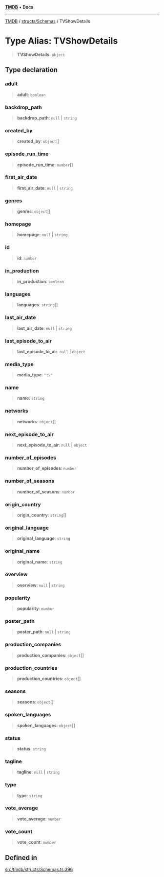 [**TMDB**](../../../README.md) • **Docs**

***

[TMDB](../../../README.md) / [structs/Schemas](../README.md) / TVShowDetails

# Type Alias: TVShowDetails

> **TVShowDetails**: `object`

## Type declaration

### adult

> **adult**: `boolean`

### backdrop\_path

> **backdrop\_path**: `null` \| `string`

### created\_by

> **created\_by**: `object`[]

### episode\_run\_time

> **episode\_run\_time**: `number`[]

### first\_air\_date

> **first\_air\_date**: `null` \| `string`

### genres

> **genres**: `object`[]

### homepage

> **homepage**: `null` \| `string`

### id

> **id**: `number`

### in\_production

> **in\_production**: `boolean`

### languages

> **languages**: `string`[]

### last\_air\_date

> **last\_air\_date**: `null` \| `string`

### last\_episode\_to\_air

> **last\_episode\_to\_air**: `null` \| `object`

### media\_type

> **media\_type**: `"tv"`

### name

> **name**: `string`

### networks

> **networks**: `object`[]

### next\_episode\_to\_air

> **next\_episode\_to\_air**: `null` \| `object`

### number\_of\_episodes

> **number\_of\_episodes**: `number`

### number\_of\_seasons

> **number\_of\_seasons**: `number`

### origin\_country

> **origin\_country**: `string`[]

### original\_language

> **original\_language**: `string`

### original\_name

> **original\_name**: `string`

### overview

> **overview**: `null` \| `string`

### popularity

> **popularity**: `number`

### poster\_path

> **poster\_path**: `null` \| `string`

### production\_companies

> **production\_companies**: `object`[]

### production\_countries

> **production\_countries**: `object`[]

### seasons

> **seasons**: `object`[]

### spoken\_languages

> **spoken\_languages**: `object`[]

### status

> **status**: `string`

### tagline

> **tagline**: `null` \| `string`

### type

> **type**: `string`

### vote\_average

> **vote\_average**: `number`

### vote\_count

> **vote\_count**: `number`

## Defined in

[src/tmdb/structs/Schemas.ts:396](https://github.com/Norviah/media-hub/blob/d809718af017974e095f312fcfa8bfdf58d3e3e5/src/tmdb/structs/Schemas.ts#L396)

